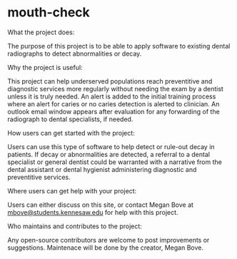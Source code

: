 # mouth-check

What the project does:

The purpose of this project is to be able to apply software to existing dental radiographs to detect abnormalities or decay. 

Why the project is useful:

This project can help underserved populations reach preventitive and diagnostic services more regularly without needing the exam by a dentist unless it is truly needed. An alert is added to the initial training process where an alert for caries or no caries detection is alerted to clinician. An outlook email window appears after evaluation for any forwarding of the radiograph to dental specialists, if needed.

How users can get started with the project:

Users can use this type of software to help detect or rule-out decay in patients. If decay or abnormalities are detected, a referral to a dental specialist or general dentist could be warranted with a narrative from the dental assistant or dental hygienist administering diagnostic and preventitive services.

Where users can get help with your project:

Users can either discuss on this site, or contact Megan Bove at mbove@students.kennesaw.edu for help with this project.

Who maintains and contributes to the project:

Any open-source contributors are welcome to post improvements or suggestions. Maintenace will be done by the creator, Megan Bove.



